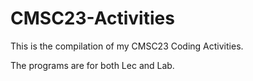 # CMSC23-Activities
This is the compilation of my CMSC23 Coding Activities.

The programs are for both Lec and Lab.